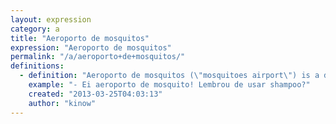 ```yaml
---
layout: expression
category: a
title: "Aeroporto de mosquitos"
expression: "Aeroporto de mosquitos"
permalink: "/a/aeroporto+de+mosquitos/"
definitions:
  - definition: "Aeroporto de mosquitos (\"mosquitoes airport\") is a diminutive way of addressing a bald man."
    example: "- Ei aeroporto de mosquito! Lembrou de usar shampoo?"
    created: "2013-03-25T04:03:13"
    author: "kinow"
---
```

